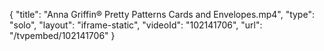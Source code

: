 {
    "title": "Anna Griffin&reg; Pretty Patterns Cards and Envelopes.mp4",
    "type": "solo",
    "layout": "iframe-static",
    "videoId": "102141706",
    "url": "\/tvpembed\/102141706"
}